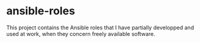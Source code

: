 # ansible-roles

This project contains the Ansible roles that I have partially developped and used at work, when they concern freely available software.